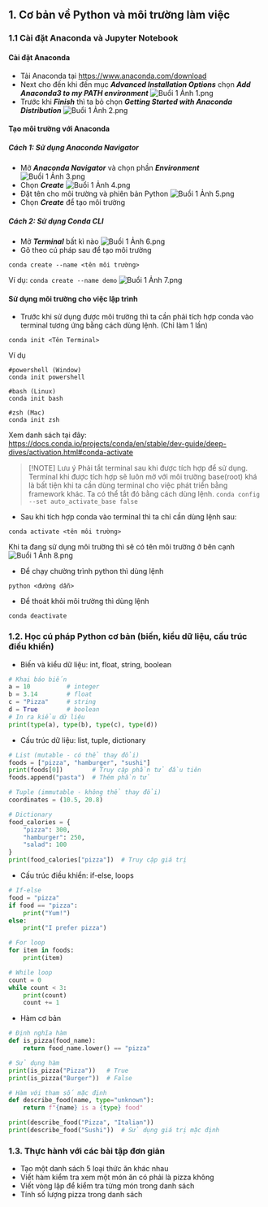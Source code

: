 ## 1. Cơ bản về Python và môi trường làm việc

### 1.1 Cài đặt Anaconda và Jupyter Notebook

#### Cài đặt Anaconda

- Tải Anaconda tại https://www.anaconda.com/download
- Next cho đến khi đến mục _**Advanced Installation Options**_ chọn _**Add Anaconda3 to my PATH environment**_
  ![Buổi 1 Ảnh 1.png](Buổi%201%20Ảnh%201.png)
- Trước khi _**Finish**_ thì ta bỏ chọn _**Getting Started with Anaconda Distribution**_
  ![Buổi 1 Ảnh 2.png](Buổi%201%20Ảnh%202.png)

#### Tạo môi trường với Anaconda

##### Cách 1: Sử dụng Anaconda Navigator

- Mở **_Anaconda Navigator_** và chọn phần _**Environment**_
  ![Buổi 1 Ảnh 3.png](Buổi%201%20Ảnh%203.png)
- Chọn _**Create**_
  ![Buổi 1 Ảnh 4.png](Buổi%201%20Ảnh%204.png)
- Đặt tên cho môi trường và phiên bản Python
  ![Buổi 1 Ảnh 5.png](Buổi%201%20Ảnh%205.png)
- Chọn _**Create**_ để tạo môi trường

##### Cách 2: Sử dụng Conda CLI

- Mở _**Terminal**_ bất kì nào
  ![Buổi 1 Ảnh 6.png](Buổi%201%20Ảnh%206.png)
- Gõ theo cú pháp sau để tạo môi trường

```
conda create --name <tên môi trường>
```

Ví dụ: `conda create --name demo`
![Buổi 1 Ảnh 7.png](Buổi%201%20Ảnh%207.png)

#### Sử dụng môi trường cho việc lập trình

- Trước khi sử dụng được môi trường thì ta cần phải tích hợp conda vào terminal tương ứng bằng cách dùng lệnh. (Chỉ làm 1 lần)

```
conda init <Tên Terminal>
```

Ví dụ

```
#powershell (Window)
conda init powershell

#bash (Linux)
conda init bash

#zsh (Mac)
conda init zsh
```

Xem danh sách tại đây: https://docs.conda.io/projects/conda/en/stable/dev-guide/deep-dives/activation.html#conda-activate

> [!NOTE] Lưu ý
> Phải tắt terminal sau khi được tích hợp để sử dụng.
> Terminal khi được tích hợp sẽ luôn mở với môi trường base(root) khá là bất tiện khi ta cần dùng terminal cho việc phát triển bằng framework khác. Ta có thể tắt đó bằng cách dùng lệnh.
> `conda config --set auto_activate_base false`

- Sau khi tích hợp conda vào terminal thì ta chỉ cần dùng lệnh sau:

```
conda activate <tên môi trường>
```

Khi ta đang sử dụng môi trường thì sẽ có tên môi trường ở bên cạnh
![Buổi 1 Ảnh 8.png](Buổi%201%20Ảnh%208.png)

- Để chạy chường trình python thì dùng lệnh

```
python <đường dẫn>
```

- Để thoát khỏi môi trường thì dùng lệnh

```
conda deactivate
```

### 1.2. Học cú pháp Python cơ bản (biến, kiểu dữ liệu, cấu trúc điều khiển)

- Biến và kiểu dữ liệu: int, float, string, boolean

```python
# Khai báo biến
a = 10          # integer
b = 3.14        # float
c = "Pizza"     # string
d = True        # boolean
# In ra kiểu dữ liệu
print(type(a), type(b), type(c), type(d))
```

- Cấu trúc dữ liệu: list, tuple, dictionary

```python
# List (mutable - có thể thay đổi)
foods = ["pizza", "hamburger", "sushi"]
print(foods[0])        # Truy cập phần tử đầu tiên
foods.append("pasta")  # Thêm phần tử

# Tuple (immutable - không thể thay đổi)
coordinates = (10.5, 20.8)

# Dictionary
food_calories = {
	"pizza": 300,
	"hamburger": 250,
	"salad": 100
}
print(food_calories["pizza"])  # Truy cập giá trị
```

- Cấu trúc điều khiển: if-else, loops

```python
# If-else
food = "pizza"
if food == "pizza":
	print("Yum!")
else:
	print("I prefer pizza")

# For loop
for item in foods:
	print(item)

# While loop
count = 0
while count < 3:
	print(count)
	count += 1
```

- Hàm cơ bản

```python
# Định nghĩa hàm
def is_pizza(food_name):
	return food_name.lower() == "pizza"

# Sử dụng hàm
print(is_pizza("Pizza"))   # True
print(is_pizza("Burger"))  # False

# Hàm với tham số mặc định
def describe_food(name, type="unknown"):
	return f"{name} is a {type} food"

print(describe_food("Pizza", "Italian"))
print(describe_food("Sushi"))  # Sử dụng giá trị mặc định
```

### 1.3. Thực hành với các bài tập đơn giản

- Tạo một danh sách 5 loại thức ăn khác nhau
- Viết hàm kiểm tra xem một món ăn có phải là pizza không
- Viết vòng lặp để kiểm tra từng món trong danh sách
- Tính số lượng pizza trong danh sách
